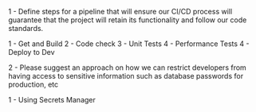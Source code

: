 1 - Define steps for a pipeline that will ensure our CI/CD process will guarantee that the project will
retain its functionality and follow our code standards.

1 - Get and Build
2 - Code check
3 - Unit Tests
4 - Performance Tests
4 - Deploy to Dev

2 - Please suggest an approach on how we can restrict developers from having access to sensitive
information such as database passwords for production, etc

1 - Using Secrets Manager